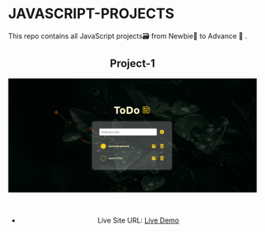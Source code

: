 # JAVASCRIPT-PROJECTS

This repo contains all JavaScript projects🗃️ from Newbie🌱 to Advance 🚀 .

<div align="center">
 <h2 align="center">Project-1</h2>

 <div align="center">
 
 ![solution preview](images\project-1.png)
 
 </div>

 <br/>

- Live Site URL: [Live Demo](https://voluble-flan-7ba6e2.netlify.app/)

</div>
